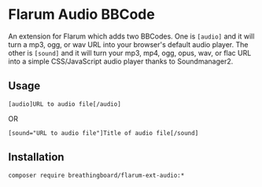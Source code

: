 # Flarum Audio BBCode

An extension for Flarum which adds two BBCodes. One is `[audio]` and it will turn a mp3, ogg, or wav URL into your browser's default audio player. The other is `[sound]` and it will turn your mp3, mp4, ogg, opus, wav, or flac URL into a simple CSS/JavaScript audio player thanks to Soundmanager2.

## Usage

```
[audio]URL to audio file[/audio]
```
OR

```
[sound="URL to audio file"]Title of audio file[/sound]
```

## Installation

```
composer require breathingboard/flarum-ext-audio:*
```
